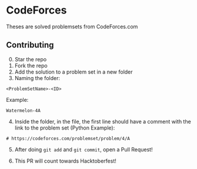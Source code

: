 # CodeForces

Theses are solved problemsets from CodeForces.com

## Contributing
0. Star the repo
1. Fork the repo
2. Add the solution to a problem set in a new folder
3. Naming the folder:

```
<ProblemSetName>-<ID>
```
Example:
```
Watermelon-4A
```

4. Inside the folder, in the file, the first line should have a comment with the link to the problem set (Python Example):
```
# https://codeforces.com/problemset/problem/4/A
```

5. After doing `git add` and `git commit`, open a Pull Request!

6. This PR will count towards Hacktoberfest!
